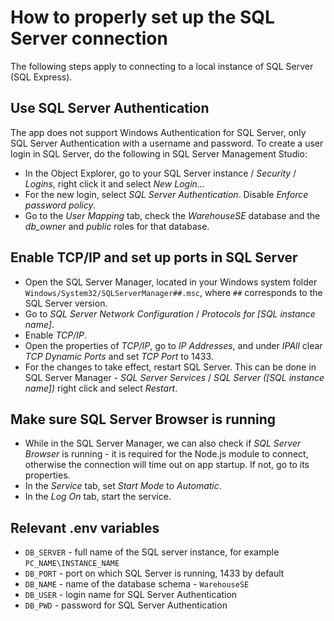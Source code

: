 # How to properly set up the SQL Server connection
The following steps apply to connecting to a local instance of SQL Server (SQL Express).
## Use SQL Server Authentication
The app does not support Windows Authentication for SQL Server, only SQL Server Authentication with a username and password.
To create a user login in SQL Server, do the following in SQL Server Management Studio:

- In the Object Explorer, go to your SQL Server instance / *Security* / *Logins*, right click it and select *New Login...*
- For the new login, select *SQL Server Authentication*. Disable *Enforce password policy*.
- Go to the *User Mapping* tab, check the *WarehouseSE* database and the *db_owner* and *public* roles for that database.
## Enable TCP/IP and set up ports in SQL Server
- Open the SQL Server Manager, located in your Windows system folder `Windows/System32/SQLServerManager##.msc`, where `##` corresponds to the SQL Server version.
- Go to *SQL Server Network Configuration* / *Protocols for \[SQL instance name\]*.
- Enable *TCP/IP*.
- Open the properties of *TCP/IP*, go to *IP Addresses*, and under *IPAll* clear *TCP Dynamic Ports* and set *TCP Port* to 1433.
- For the changes to take effect, restart SQL Server. This can be done in SQL Server Manager - *SQL Server Services* / *SQL Server (\[SQL instance name\])* right click and select *Restart*.
## Make sure SQL Server Browser is running
- While in the SQL Server Manager, we can also check if *SQL Server Browser* is running - it is required for the Node.js module to connect, otherwise the connection will time out on app startup. If not, go to its properties.
- In the *Service* tab, set *Start Mode* to *Automatic*.
- In the *Log On* tab, start the service.
## Relevant .env variables
- `DB_SERVER` - full name of the SQL server instance, for example `PC_NAME\INSTANCE_NAME`
- `DB_PORT` - port on which SQL Server is running, 1433 by default
- `DB_NAME` - name of the database schema - `WarehouseSE`
- `DB_USER` - login name for SQL Server Authentication
- `DB_PWD` - password for SQL Server Authentication
